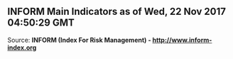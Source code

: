 ## INFORM Main Indicators as of Wed, 22 Nov 2017 04:50:29 GMT

Source: **INFORM (Index For Risk Management) - http://www.inform-index.org**